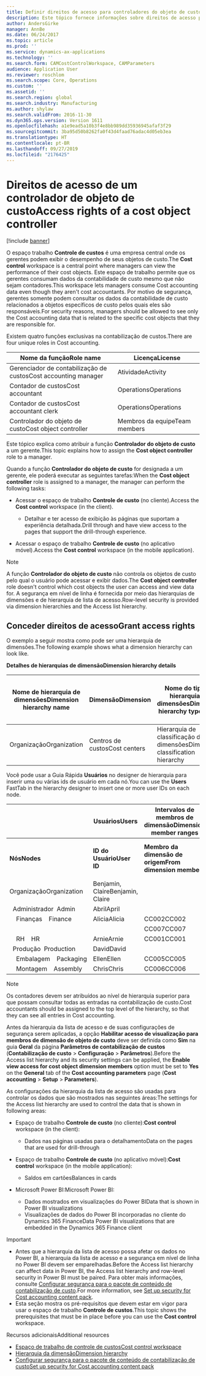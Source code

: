 ```yaml
---
title: Definir direitos de acesso para controladores do objeto de custo
description: Este tópico fornece informações sobre direitos de acesso para controladores do objeto de custo.
author: AndersGirke
manager: AnnBe
ms.date: 06/24/2017
ms.topic: article
ms.prod: ''
ms.service: dynamics-ax-applications
ms.technology: ''
ms.search.form: CAMCostControlWorkspace, CAMParameters
audience: Application User
ms.reviewer: roschlom
ms.search.scope: Core, Operations
ms.custom: ''
ms.assetid: ''
ms.search.region: global
ms.search.industry: Manufacturing
ms.author: shylaw
ms.search.validFrom: 2016-11-30
ms.dyn365.ops.version: Version 1611
ms.openlocfilehash: a1e9ead5a10b3f4e8bb989dd35936945afaf3f29
ms.sourcegitcommit: 3ba95d50b8262fa0f43d4faad76adac4d05eb3ea
ms.translationtype: HT
ms.contentlocale: pt-BR
ms.lasthandoff: 09/27/2019
ms.locfileid: "2176425"
---
```

# <a name="access-rights-of-a-cost-object-controller"></a><span data-ttu-id="ba948-103">Direitos de acesso de um controlador de objeto de custo</span><span class="sxs-lookup"><span data-stu-id="ba948-103">Access rights of a cost object controller</span></span>

[!include [banner](../includes/banner.md)]

<span data-ttu-id="ba948-104">O espaço trabalho **Controle de custos** é uma empresa central onde os gerentes podem exibir o desempenho de seus objetos de custo.</span><span class="sxs-lookup"><span data-stu-id="ba948-104">The **Cost control** workspace is a central point where managers can view the performance of their cost objects.</span></span> <span data-ttu-id="ba948-105">Este espaço de trabalho permite que os gerentes consumam dados da contabilidade de custo mesmo que não sejam contadores.</span><span class="sxs-lookup"><span data-stu-id="ba948-105">This workspace lets managers consume Cost accounting data even though they aren't cost accountants.</span></span> <span data-ttu-id="ba948-106">Por motivo de segurança, gerentes somente podem consultar os dados da contabilidade de custo relacionados a objetos específicos de custo pelos quais eles são responsáveis.</span><span class="sxs-lookup"><span data-stu-id="ba948-106">For security reasons, managers should be allowed to see only the Cost accounting data that is related to the specific cost objects that they are responsible for.</span></span>

<span data-ttu-id="ba948-107">Existem quatro funções exclusivas na contabilização de custos.</span><span class="sxs-lookup"><span data-stu-id="ba948-107">There are four unique roles in Cost accounting.</span></span>

| <span data-ttu-id="ba948-108">Nome da função</span><span class="sxs-lookup"><span data-stu-id="ba948-108">Role name</span></span>               | <span data-ttu-id="ba948-109">Licença</span><span class="sxs-lookup"><span data-stu-id="ba948-109">License</span></span>      |
|-------------------------|--------------|
| <span data-ttu-id="ba948-110">Gerenciador de contabilização de custos</span><span class="sxs-lookup"><span data-stu-id="ba948-110">Cost accounting manager</span></span> | <span data-ttu-id="ba948-111">Atividade</span><span class="sxs-lookup"><span data-stu-id="ba948-111">Activity</span></span>     |
| <span data-ttu-id="ba948-112">Contador de custos</span><span class="sxs-lookup"><span data-stu-id="ba948-112">Cost accountant</span></span>         | <span data-ttu-id="ba948-113">Operations</span><span class="sxs-lookup"><span data-stu-id="ba948-113">Operations</span></span>   |
| <span data-ttu-id="ba948-114">Contador de custos</span><span class="sxs-lookup"><span data-stu-id="ba948-114">Cost accountant clerk</span></span>   | <span data-ttu-id="ba948-115">Operations</span><span class="sxs-lookup"><span data-stu-id="ba948-115">Operations</span></span>   |
| <span data-ttu-id="ba948-116">Controlador do objeto de custo</span><span class="sxs-lookup"><span data-stu-id="ba948-116">Cost object controller</span></span>  | <span data-ttu-id="ba948-117">Membros da equipe</span><span class="sxs-lookup"><span data-stu-id="ba948-117">Team members</span></span> |

<span data-ttu-id="ba948-118">Este tópico explica como atribuir a função **Controlador do objeto de custo** a um gerente.</span><span class="sxs-lookup"><span data-stu-id="ba948-118">This topic explains how to assign the **Cost object controller** role to a manager.</span></span>

<span data-ttu-id="ba948-119">Quando a função **Controlador do objeto de custo** for designada a um gerente, ele poderá executar as seguintes tarefas:</span><span class="sxs-lookup"><span data-stu-id="ba948-119">When the **Cost object controller** role is assigned to a manager, the manager can perform the following tasks:</span></span>

- <span data-ttu-id="ba948-120">Acessar o espaço de trabalho **Controle de custo** (no cliente).</span><span class="sxs-lookup"><span data-stu-id="ba948-120">Access the **Cost control** workspace (in the client).</span></span>

    - <span data-ttu-id="ba948-121">Detalhar e ter acesso de exibição às páginas que suportam a experiência detalhada.</span><span class="sxs-lookup"><span data-stu-id="ba948-121">Drill through and have view access to the pages that support the drill-through experience.</span></span>

- <span data-ttu-id="ba948-122">Acessar o espaço de trabalho **Controle de custo** (no aplicativo móvel).</span><span class="sxs-lookup"><span data-stu-id="ba948-122">Access the **Cost control** workspace (in the mobile application).</span></span>

> [!NOTE]
> <span data-ttu-id="ba948-123">A função **Controlador do objeto de custo** não controla os objetos de custo pelo qual o usuário pode acessar e exibir dados.</span><span class="sxs-lookup"><span data-stu-id="ba948-123">The **Cost object controller** role doesn't control which cost objects the user can access and view data for.</span></span> <span data-ttu-id="ba948-124">A segurança em nível de linha é fornecida por meio das hierarquias de dimensões e de hierarquia de lista de acesso.</span><span class="sxs-lookup"><span data-stu-id="ba948-124">Row-level security is provided via dimension hierarchies and the Access list hierarchy.</span></span>

## <a name="grant-access-rights"></a><span data-ttu-id="ba948-125">Conceder direitos de acesso</span><span class="sxs-lookup"><span data-stu-id="ba948-125">Grant access rights</span></span>
<span data-ttu-id="ba948-126">O exemplo a seguir mostra como pode ser uma hierarquia de dimensões.</span><span class="sxs-lookup"><span data-stu-id="ba948-126">The following example shows what a dimension hierarchy can look like.</span></span>

<span data-ttu-id="ba948-127">**Detalhes de hierarquias de dimensão**</span><span class="sxs-lookup"><span data-stu-id="ba948-127">**Dimension hierarchy details**</span></span>

| <span data-ttu-id="ba948-128">Nome de hierarquia de dimensões</span><span class="sxs-lookup"><span data-stu-id="ba948-128">Dimension hierarchy name</span></span> | <span data-ttu-id="ba948-129">Dimensão</span><span class="sxs-lookup"><span data-stu-id="ba948-129">Dimension</span></span>    | <span data-ttu-id="ba948-130">Nome do tipo de hierarquia de dimensões</span><span class="sxs-lookup"><span data-stu-id="ba948-130">Dimension hierarchy type name</span></span>      | <span data-ttu-id="ba948-131">Acessar hierarquia de lista</span><span class="sxs-lookup"><span data-stu-id="ba948-131">Access list hierarchy</span></span> |
|--------------------------|--------------|------------------------------------|-----------------------|
| <span data-ttu-id="ba948-132">Organização</span><span class="sxs-lookup"><span data-stu-id="ba948-132">Organization</span></span>             | <span data-ttu-id="ba948-133">Centros de custos</span><span class="sxs-lookup"><span data-stu-id="ba948-133">Cost centers</span></span> | <span data-ttu-id="ba948-134">Hierarquia de classificação de dimensões</span><span class="sxs-lookup"><span data-stu-id="ba948-134">Dimension classification hierarchy</span></span> | <span data-ttu-id="ba948-135">**Sim**</span><span class="sxs-lookup"><span data-stu-id="ba948-135">**Yes**</span></span>               |

<span data-ttu-id="ba948-136">Você pode usar a Guia Rápida **Usuários** no designer de hierarquia para inserir uma ou várias ids de usuário em cada nó.</span><span class="sxs-lookup"><span data-stu-id="ba948-136">You can use the **Users** FastTab in the hierarchy designer to insert one or more user IDs on each node.</span></span>

|                                   | <span data-ttu-id="ba948-137">Usuários</span><span class="sxs-lookup"><span data-stu-id="ba948-137">Users</span></span>            | <span data-ttu-id="ba948-138">Intervalos de membros de dimensão</span><span class="sxs-lookup"><span data-stu-id="ba948-138">Dimension member ranges</span></span>   |                         |
|-----------------------------------|------------------|---------------------------|-------------------------|
| <span data-ttu-id="ba948-139">**Nós**</span><span class="sxs-lookup"><span data-stu-id="ba948-139">**Nodes**</span></span>                         | <span data-ttu-id="ba948-140">**ID do Usuário**</span><span class="sxs-lookup"><span data-stu-id="ba948-140">**User ID**</span></span>      | <span data-ttu-id="ba948-141">**Membro da dimensão de origem**</span><span class="sxs-lookup"><span data-stu-id="ba948-141">**From dimension member**</span></span> | <span data-ttu-id="ba948-142">**Membro da dimensão de destino**</span><span class="sxs-lookup"><span data-stu-id="ba948-142">**To dimension member**</span></span> |
| <span data-ttu-id="ba948-143">Organização</span><span class="sxs-lookup"><span data-stu-id="ba948-143">Organization</span></span>                      | <span data-ttu-id="ba948-144">Benjamin, Claire</span><span class="sxs-lookup"><span data-stu-id="ba948-144">Benjamin, Claire</span></span> |                           |                         |
| <span data-ttu-id="ba948-145">&nbsp;&nbsp;Administrador</span><span class="sxs-lookup"><span data-stu-id="ba948-145">&nbsp;&nbsp;Admin</span></span>                 | <span data-ttu-id="ba948-146">Abril</span><span class="sxs-lookup"><span data-stu-id="ba948-146">April</span></span>            |                           |                         |
| <span data-ttu-id="ba948-147">&nbsp;&nbsp;&nbsp;&nbsp;Finanças</span><span class="sxs-lookup"><span data-stu-id="ba948-147">&nbsp;&nbsp;&nbsp;&nbsp;Finance</span></span>   | <span data-ttu-id="ba948-148">Alicia</span><span class="sxs-lookup"><span data-stu-id="ba948-148">Alicia</span></span>           | <span data-ttu-id="ba948-149">CC002</span><span class="sxs-lookup"><span data-stu-id="ba948-149">CC002</span></span>                     | <span data-ttu-id="ba948-150">CC003</span><span class="sxs-lookup"><span data-stu-id="ba948-150">CC003</span></span>                   |
|                                   |                  | <span data-ttu-id="ba948-151">CC007</span><span class="sxs-lookup"><span data-stu-id="ba948-151">CC007</span></span>                     | <span data-ttu-id="ba948-152">CC007</span><span class="sxs-lookup"><span data-stu-id="ba948-152">CC007</span></span>                   |
| <span data-ttu-id="ba948-153">&nbsp;&nbsp;&nbsp;&nbsp;RH</span><span class="sxs-lookup"><span data-stu-id="ba948-153">&nbsp;&nbsp;&nbsp;&nbsp;HR</span></span>        | <span data-ttu-id="ba948-154">Arnie</span><span class="sxs-lookup"><span data-stu-id="ba948-154">Arnie</span></span>            | <span data-ttu-id="ba948-155">CC001</span><span class="sxs-lookup"><span data-stu-id="ba948-155">CC001</span></span>                     | <span data-ttu-id="ba948-156">CC001</span><span class="sxs-lookup"><span data-stu-id="ba948-156">CC001</span></span>                   |
| <span data-ttu-id="ba948-157">&nbsp;&nbsp;Produção</span><span class="sxs-lookup"><span data-stu-id="ba948-157">&nbsp;&nbsp;Production</span></span>            | <span data-ttu-id="ba948-158">David</span><span class="sxs-lookup"><span data-stu-id="ba948-158">David</span></span>            |                           |                         |
| <span data-ttu-id="ba948-159">&nbsp;&nbsp;&nbsp;&nbsp;Embalagem</span><span class="sxs-lookup"><span data-stu-id="ba948-159">&nbsp;&nbsp;&nbsp;&nbsp;Packaging</span></span> | <span data-ttu-id="ba948-160">Ellen</span><span class="sxs-lookup"><span data-stu-id="ba948-160">Ellen</span></span>            | <span data-ttu-id="ba948-161">CC005</span><span class="sxs-lookup"><span data-stu-id="ba948-161">CC005</span></span>                     | <span data-ttu-id="ba948-162">CC005</span><span class="sxs-lookup"><span data-stu-id="ba948-162">CC005</span></span>                   |
| <span data-ttu-id="ba948-163">&nbsp;&nbsp;&nbsp;&nbsp;Montagem</span><span class="sxs-lookup"><span data-stu-id="ba948-163">&nbsp;&nbsp;&nbsp;&nbsp;Assembly</span></span>  | <span data-ttu-id="ba948-164">Chris</span><span class="sxs-lookup"><span data-stu-id="ba948-164">Chris</span></span>            | <span data-ttu-id="ba948-165">CC006</span><span class="sxs-lookup"><span data-stu-id="ba948-165">CC006</span></span>                     | <span data-ttu-id="ba948-166">CC006</span><span class="sxs-lookup"><span data-stu-id="ba948-166">CC006</span></span>                   |

> [!NOTE]
> <span data-ttu-id="ba948-167">Os contadores devem ser atribuídos ao nível de hierarquia superior para que possam consultar todas as entradas na contabilização de custo.</span><span class="sxs-lookup"><span data-stu-id="ba948-167">Cost accountants should be assigned to the top level of the hierarchy, so that they can see all entries in Cost accounting.</span></span>

<span data-ttu-id="ba948-168">Antes da hierarquia da lista de acesso e de suas configurações de segurança serem aplicadas, a opção **Habilitar acesso de visualização para membros de dimensão de objeto de custo** deve ser definida como **Sim** na guia **Geral** da página **Parâmetros de contabilização de custos** (**Contabilização de custo** > **Configuração** > **Parâmetros**).</span><span class="sxs-lookup"><span data-stu-id="ba948-168">Before the Access list hierarchy and its security settings can be applied, the **Enable view access for cost object dimension members** option must be set to **Yes** on the **General** tab of the **Cost accounting parameters** page (**Cost accounting** > **Setup** > **Parameters**).</span></span>

<span data-ttu-id="ba948-169">As configurações da hierarquia da lista de acesso são usadas para controlar os dados que são mostrados nas seguintes áreas:</span><span class="sxs-lookup"><span data-stu-id="ba948-169">The settings for the Access list hierarchy are used to control the data that is shown in following areas:</span></span>

- <span data-ttu-id="ba948-170">Espaço de trabalho **Controle de custo** (no cliente):</span><span class="sxs-lookup"><span data-stu-id="ba948-170">**Cost control** workspace (in the client):</span></span>

    - <span data-ttu-id="ba948-171">Dados nas páginas usadas para o detalhamento</span><span class="sxs-lookup"><span data-stu-id="ba948-171">Data on the pages that are used for drill-through</span></span>

- <span data-ttu-id="ba948-172">Espaço de trabalho **Controle de custo** (no aplicativo móvel):</span><span class="sxs-lookup"><span data-stu-id="ba948-172">**Cost control** workspace (in the mobile application):</span></span>

    - <span data-ttu-id="ba948-173">Saldos em cartões</span><span class="sxs-lookup"><span data-stu-id="ba948-173">Balances in cards</span></span>

- <span data-ttu-id="ba948-174">Microsoft Power BI:</span><span class="sxs-lookup"><span data-stu-id="ba948-174">Microsoft Power BI:</span></span>

    - <span data-ttu-id="ba948-175">Dados mostrados em visualizações do Power BI</span><span class="sxs-lookup"><span data-stu-id="ba948-175">Data that is shown in Power BI visualizations</span></span>
    - <span data-ttu-id="ba948-176">Visualizações de dados do Power BI incorporadas no cliente do Dynamics 365 Finance</span><span class="sxs-lookup"><span data-stu-id="ba948-176">Data Power BI visualizations that are embedded in the Dynamics 365 Finance client</span></span>

> [!IMPORTANT]
> - <span data-ttu-id="ba948-177">Antes que a hierarquia da lista de acesso possa afetar os dados no Power BI, a hierarquia da lista de acesso e a segurança em nível de linha no Power BI devem ser emparelhadas.</span><span class="sxs-lookup"><span data-stu-id="ba948-177">Before the Access list hierarchy can affect data in Power BI, the Access list hierarchy and row-level security in Power BI must be paired.</span></span> <span data-ttu-id="ba948-178">Para obter mais informações, consulte [Configurar segurança para o pacote de conteúdo de contabilização de custo](../../dev-itpro/analytics/setup-security-cost-accounting-content-pack.md).</span><span class="sxs-lookup"><span data-stu-id="ba948-178">For more information, see [Set up security for Cost accounting content pack](../../dev-itpro/analytics/setup-security-cost-accounting-content-pack.md).</span></span>
> - <span data-ttu-id="ba948-179">Esta seção mostra os pré-requisitos que devem estar em vigor para usar o espaço de trabalho **Controle de custos**.</span><span class="sxs-lookup"><span data-stu-id="ba948-179">This topic shows the prerequisites that must be in place before you can use the **Cost control** workspace.</span></span>

<span data-ttu-id="ba948-180">Recursos adicionais</span><span class="sxs-lookup"><span data-stu-id="ba948-180">Additional resources</span></span>

- [<span data-ttu-id="ba948-181">Espaço de trabalho de controle de custos</span><span class="sxs-lookup"><span data-stu-id="ba948-181">Cost control workspace</span></span>](cost-control-workspace.md)
- [<span data-ttu-id="ba948-182">Hierarquia da dimensão</span><span class="sxs-lookup"><span data-stu-id="ba948-182">Dimension hierarchy</span></span>](dimension-hierarchy.md)
- [<span data-ttu-id="ba948-183">Configurar segurança para o pacote de conteúdo de contabilização de custo</span><span class="sxs-lookup"><span data-stu-id="ba948-183">Set up security for Cost accounting content pack</span></span>](../../dev-itpro/analytics/setup-security-cost-accounting-content-pack.md)
